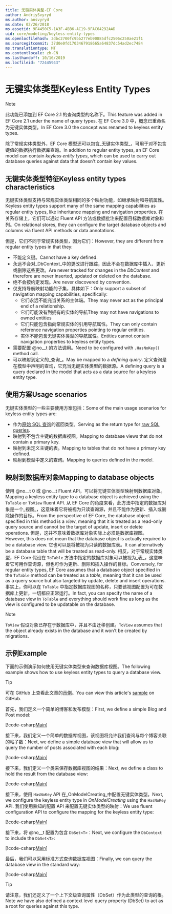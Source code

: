 ```yaml
---
title: 无键实体类型-EF Core
author: AndriySvyryd
ms.author: ansvyryd
ms.date: 02/26/2018
ms.assetid: 9F4450C5-1A3F-4BB6-AC19-9FAC64292AAD
uid: core/modeling/keyless-entity-types
ms.openlocfilehash: 3dbc2700fc9bb277eb90885dfc2506c250ae21f1
ms.sourcegitcommit: 37d0e0fd1703467918665a64837dc54ad2ec7484
ms.translationtype: MT
ms.contentlocale: zh-CN
ms.lasthandoff: 10/16/2019
ms.locfileid: "72445943"
---
```

# <a name="keyless-entity-types"></a><span data-ttu-id="d3832-102">无键实体类型</span><span class="sxs-lookup"><span data-stu-id="d3832-102">Keyless Entity Types</span></span>

> [!NOTE]
> <span data-ttu-id="d3832-103">此功能已添加到 EF Core 2.1 的查询类型的名称下。</span><span class="sxs-lookup"><span data-stu-id="d3832-103">This feature was added in EF Core 2.1 under the name of query types.</span></span> <span data-ttu-id="d3832-104">在 EF Core 3.0 中，概念已重命名为无键实体类型。</span><span class="sxs-lookup"><span data-stu-id="d3832-104">In EF Core 3.0 the concept was renamed to keyless entity types.</span></span>

<span data-ttu-id="d3832-105">除了常规实体类型外，EF Core 模型还可以包含_无键实体类型_，可用于对不包含键值的数据执行数据库查询。</span><span class="sxs-lookup"><span data-stu-id="d3832-105">In addition to regular entity types, an EF Core model can contain _keyless entity types_, which can be used to carry out database queries against data that doesn't contain key values.</span></span>

## <a name="keyless-entity-types-characteristics"></a><span data-ttu-id="d3832-106">无键实体类型特征</span><span class="sxs-lookup"><span data-stu-id="d3832-106">Keyless entity types characteristics</span></span>

<span data-ttu-id="d3832-107">无键实体类型支持与常规实体类型相同的多个映射功能，如继承映射和导航属性。</span><span class="sxs-lookup"><span data-stu-id="d3832-107">Keyless entity types support many of the same mapping capabilities as regular entity types, like inheritance mapping and navigation properties.</span></span> <span data-ttu-id="d3832-108">在关系存储上，它们可以通过 Fluent API 方法或数据批注来配置目标数据库对象和列。</span><span class="sxs-lookup"><span data-stu-id="d3832-108">On relational stores, they can configure the target database objects and columns via fluent API methods or data annotations.</span></span>

<span data-ttu-id="d3832-109">但是，它们不同于常规实体类型，因为它们：</span><span class="sxs-lookup"><span data-stu-id="d3832-109">However, they are different from regular entity types in that they:</span></span>

- <span data-ttu-id="d3832-110">不能定义键。</span><span class="sxs-lookup"><span data-stu-id="d3832-110">Cannot have a key defined.</span></span>
- <span data-ttu-id="d3832-111">永远不会对_DbContext_中的更改进行跟踪，因此不会在数据库中插入、更新或删除这些更改。</span><span class="sxs-lookup"><span data-stu-id="d3832-111">Are never tracked for changes in the _DbContext_ and therefore are never inserted, updated or deleted on the database.</span></span>
- <span data-ttu-id="d3832-112">绝不会按约定发现。</span><span class="sxs-lookup"><span data-stu-id="d3832-112">Are never discovered by convention.</span></span>
- <span data-ttu-id="d3832-113">仅支持导航映射功能的子集，具体如下：</span><span class="sxs-lookup"><span data-stu-id="d3832-113">Only support a subset of navigation mapping capabilities, specifically:</span></span>
  - <span data-ttu-id="d3832-114">它们永远不能充当关系的主体端。</span><span class="sxs-lookup"><span data-stu-id="d3832-114">They may never act as the principal end of a relationship.</span></span>
  - <span data-ttu-id="d3832-115">它们可能没有到拥有的实体的导航</span><span class="sxs-lookup"><span data-stu-id="d3832-115">They may not have navigations to owned entities</span></span>
  - <span data-ttu-id="d3832-116">它们只能包含指向常规实体的引用导航属性。</span><span class="sxs-lookup"><span data-stu-id="d3832-116">They can only contain reference navigation properties pointing to regular entities.</span></span>
  - <span data-ttu-id="d3832-117">实体不能包含无键实体类型的导航属性。</span><span class="sxs-lookup"><span data-stu-id="d3832-117">Entities cannot contain navigation properties to keyless entity types.</span></span>
- <span data-ttu-id="d3832-118">需要配置 @no__t 的方法调用。</span><span class="sxs-lookup"><span data-stu-id="d3832-118">Need to be configured with `.HasNoKey()` method call.</span></span>
- <span data-ttu-id="d3832-119">可以映射到定义的_查询_。</span><span class="sxs-lookup"><span data-stu-id="d3832-119">May be mapped to a _defining query_.</span></span> <span data-ttu-id="d3832-120">定义查询是在模型中声明的查询，它充当无键实体类型的数据源。</span><span class="sxs-lookup"><span data-stu-id="d3832-120">A defining query is a query declared in the model that acts as a data source for a keyless entity type.</span></span>

## <a name="usage-scenarios"></a><span data-ttu-id="d3832-121">使用方案</span><span class="sxs-lookup"><span data-stu-id="d3832-121">Usage scenarios</span></span>

<span data-ttu-id="d3832-122">无键实体类型的一些主要使用方案包括：</span><span class="sxs-lookup"><span data-stu-id="d3832-122">Some of the main usage scenarios for keyless entity types are:</span></span>

- <span data-ttu-id="d3832-123">作为[原始 SQL 查询](xref:core/querying/raw-sql)的返回类型。</span><span class="sxs-lookup"><span data-stu-id="d3832-123">Serving as the return type for [raw SQL queries](xref:core/querying/raw-sql).</span></span>
- <span data-ttu-id="d3832-124">映射到不包含主键的数据库视图。</span><span class="sxs-lookup"><span data-stu-id="d3832-124">Mapping to database views that do not contain a primary key.</span></span>
- <span data-ttu-id="d3832-125">映射到未定义主键的表。</span><span class="sxs-lookup"><span data-stu-id="d3832-125">Mapping to tables that do not have a primary key defined.</span></span>
- <span data-ttu-id="d3832-126">映射到模型中定义的查询。</span><span class="sxs-lookup"><span data-stu-id="d3832-126">Mapping to queries defined in the model.</span></span>

## <a name="mapping-to-database-objects"></a><span data-ttu-id="d3832-127">映射到数据库对象</span><span class="sxs-lookup"><span data-stu-id="d3832-127">Mapping to database objects</span></span>

<span data-ttu-id="d3832-128">使用 @no__t 0 或 @no__t Fluent API，可以将无键实体类型映射到数据库对象。</span><span class="sxs-lookup"><span data-stu-id="d3832-128">Mapping a keyless entity type to a database object is achieved using the `ToTable` or `ToView` fluent API.</span></span> <span data-ttu-id="d3832-129">从 EF Core 的角度来看，此方法中指定的数据库对象是一个_视图_，这意味着它将被视为只读查询源，并且不能作为更新、插入或删除操作的目标。</span><span class="sxs-lookup"><span data-stu-id="d3832-129">From the perspective of EF Core, the database object specified in this method is a _view_, meaning that it is treated as a read-only query source and cannot be the target of update, insert or delete operations.</span></span> <span data-ttu-id="d3832-130">但是，这并不意味着数据库对象实际上必须是数据库视图。</span><span class="sxs-lookup"><span data-stu-id="d3832-130">However, this does not mean that the database object is actually required to be a database view.</span></span> <span data-ttu-id="d3832-131">它也可以是将被视为只读的数据库表。</span><span class="sxs-lookup"><span data-stu-id="d3832-131">It can alternatively be a database table that will be treated as read-only.</span></span> <span data-ttu-id="d3832-132">相反，对于常规实体类型，EF Core 假设在 `ToTable` 方法中指定的数据库对象可以被视为_表_，这意味着它可用作查询源，但也可作为更新、删除和插入操作的目标。</span><span class="sxs-lookup"><span data-stu-id="d3832-132">Conversely, for regular entity types, EF Core assumes that a database object specified in the `ToTable` method can be treated as a _table_, meaning that it can be used as a query source but also targeted by update, delete and insert operations.</span></span> <span data-ttu-id="d3832-133">事实上，你可以在 `ToTable` 中指定数据库视图的名称，只要该视图配置为可在数据库上更新，一切都应正常运行。</span><span class="sxs-lookup"><span data-stu-id="d3832-133">In fact, you can specify the name of a database view in `ToTable` and everything should work fine as long as the view is configured to be updatable on the database.</span></span>

> [!NOTE]
> <span data-ttu-id="d3832-134">`ToView` 假设对象已存在于数据库中，并且不由迁移创建。</span><span class="sxs-lookup"><span data-stu-id="d3832-134">`ToView` assumes that the object already exists in the database and it won't be created by migrations.</span></span>

## <a name="example"></a><span data-ttu-id="d3832-135">示例</span><span class="sxs-lookup"><span data-stu-id="d3832-135">Example</span></span>

<span data-ttu-id="d3832-136">下面的示例演示如何使用无键实体类型来查询数据库视图。</span><span class="sxs-lookup"><span data-stu-id="d3832-136">The following example shows how to use keyless entity types to query a database view.</span></span>

> [!TIP]
> <span data-ttu-id="d3832-137">可在 GitHub 上查看此文章的[示例](https://github.com/aspnet/EntityFramework.Docs/tree/master/samples/core/KeylessEntityTypes)。</span><span class="sxs-lookup"><span data-stu-id="d3832-137">You can view this article's [sample](https://github.com/aspnet/EntityFramework.Docs/tree/master/samples/core/KeylessEntityTypes) on GitHub.</span></span>

<span data-ttu-id="d3832-138">首先，我们定义一个简单的博客和发布模型：</span><span class="sxs-lookup"><span data-stu-id="d3832-138">First, we define a simple Blog and Post model:</span></span>

[!code-csharp[Main](../../../samples/core/KeylessEntityTypes/Program.cs#Entities)]

<span data-ttu-id="d3832-139">接下来，我们定义一个简单的数据库视图，该视图将允许我们查询与每个博客关联的帖子数：</span><span class="sxs-lookup"><span data-stu-id="d3832-139">Next, we define a simple database view that will allow us to query the number of posts associated with each blog:</span></span>

[!code-csharp[Main](../../../samples/core/KeylessEntityTypes/Program.cs#View)]

<span data-ttu-id="d3832-140">接下来，我们定义一个类来保存数据库视图的结果：</span><span class="sxs-lookup"><span data-stu-id="d3832-140">Next, we define a class to hold the result from the database view:</span></span>

[!code-csharp[Main](../../../samples/core/KeylessEntityTypes/Program.cs#KeylessEntityType)]

<span data-ttu-id="d3832-141">接下来，使用 `HasNoKey` API 在_OnModelCreating_中配置无键实体类型。</span><span class="sxs-lookup"><span data-stu-id="d3832-141">Next, we configure the keyless entity type in _OnModelCreating_ using the `HasNoKey` API.</span></span>
<span data-ttu-id="d3832-142">我们使用熟知的配置 API 来配置无键实体类型的映射：</span><span class="sxs-lookup"><span data-stu-id="d3832-142">We use fluent configuration API to configure the mapping for the keyless entity type:</span></span>

[!code-csharp[Main](../../../samples/core/KeylessEntityTypes/Program.cs#Configuration)]

<span data-ttu-id="d3832-143">接下来，将 @no__t 配置为包含 `DbSet<T>`：</span><span class="sxs-lookup"><span data-stu-id="d3832-143">Next, we configure the `DbContext` to include the `DbSet<T>`:</span></span>

[!code-csharp[Main](../../../samples/core/KeylessEntityTypes/Program.cs#DbSet)]

<span data-ttu-id="d3832-144">最后，我们可以采用标准方式查询数据库视图：</span><span class="sxs-lookup"><span data-stu-id="d3832-144">Finally, we can query the database view in the standard way:</span></span>

[!code-csharp[Main](../../../samples/core/KeylessEntityTypes/Program.cs#Query)]

> [!TIP]
> <span data-ttu-id="d3832-145">请注意，我们还定义了一个上下文级查询属性（DbSet）作为此类型的查询的根。</span><span class="sxs-lookup"><span data-stu-id="d3832-145">Note we have also defined a context level query property (DbSet) to act as a root for queries against this type.</span></span>
